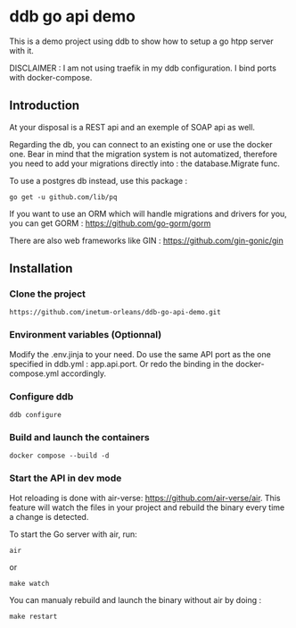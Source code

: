 # ddb go api demo

This is a demo project using ddb to show how to setup a go htpp server with it.

DISCLAIMER : I am not using traefik in my ddb configuration. I bind ports with docker-compose.

## Introduction

At your disposal is a REST api and an exemple of SOAP api as well.

Regarding the db, you can connect to an existing one or use the docker one. Bear in mind that the migration system is not automatized, therefore you need to add your migrations directly into : the database.Migrate func.

To use a postgres db instead, use this package :

```
go get -u github.com/lib/pq
```

If you want to use an ORM which will handle migrations and drivers for you, you can get GORM : https://github.com/go-gorm/gorm

There are also web frameworks like GIN : https://github.com/gin-gonic/gin

## Installation

### Clone the project

```
https://github.com/inetum-orleans/ddb-go-api-demo.git
```

### Environment variables (Optionnal)

Modify the .env.jinja to your need. Do use the same API port as the one specified in ddb.yml : app.api.port. Or redo the binding in the docker-compose.yml accordingly.

### Configure ddb

```
ddb configure
```

### Build and launch the containers

```
docker compose --build -d
```

### Start the API in dev mode

Hot reloading is done with air-verse: https://github.com/air-verse/air. This feature will watch the files in your project and rebuild the binary every time a change is detected.

To start the Go server with air, run:

```
air
```

or

```
make watch
```

You can manualy rebuild and launch the binary without air by doing :

```
make restart
```

